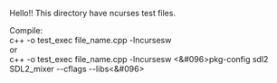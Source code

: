 Hello!!
This directory have ncurses test files.

Compile:
<br>
c++ -o test_exec file_name.cpp -lncursesw 
<br>
or
<br>
c++ -o test_exec file_name.cpp -lncursesw <&#096>pkg-config sdl2 SDL2_mixer --cflags --libs<&#096>

